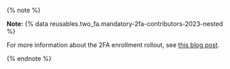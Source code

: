 {% note %}

**Note:** {% data reusables.two_fa.mandatory-2fa-contributors-2023-nested %}

For more information about the 2FA enrollment rollout, see [this blog post](https://github.blog/2023-03-09-raising-the-bar-for-software-security-github-2fa-begins-march-13).

{% endnote %}
